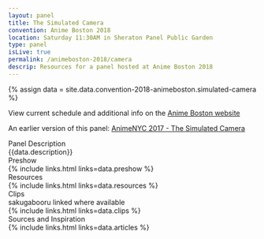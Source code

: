 ```yaml
---
layout: panel
title: The Simulated Camera
convention: Anime Boston 2018
location: Saturday 11:30AM in Sheraton Panel Public Garden
type: panel
isLive: true
permalink: /animeboston-2018/camera
descrip: Resources for a panel hosted at Anime Boston 2018
---
```


{% assign data = site.data.convention-2018-animeboston.simulated-camera %}

View current schedule and additional info on the <a href="http://www.animeboston.com/coninfo/schedule_panel/2634">Anime Boston website</a>

An earlier version of this panel: <a href="/animenyc-2017/simulated-camera/">AnimeNYC 2017 - The Simulated Camera</a>

<div class="manga-header">Panel Description</div>
<div class="panel-description">{{data.description}}</div>

<div class="manga-header">Preshow</div>
{% include links.html links=data.preshow %}

<div class="manga-header">Resources</div>
{% include links.html links=data.resources %}

<div class="manga-header">
  Clips
  <div class="minor">sakugabooru linked where available</div>
</div>
{% include links.html links=data.clips %}

<div class="manga-header"> Sources and Inspiration </div>
{% include links.html links=data.articles %}
